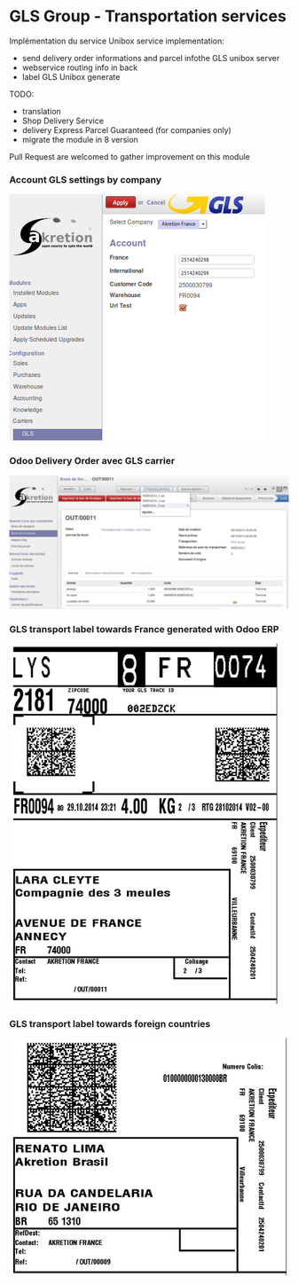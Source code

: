 
GLS Group - Transportation services
=====================================

Implémentation du service Unibox service implementation:
- send delivery order informations and parcel infothe GLS unibox server
- webservice routing info in back
- label GLS Unibox generate


TODO:
- translation
- Shop Delivery Service
- delivery Express Parcel Guaranteed (for companies only)
- migrate the module in 8 version

Pull Request are welcomed to gather improvement on this module

### Account GLS settings by company
![Account GLS settings by company Odoo ERP](/delivery_carrier_label_gls/static/description/gls1.png)


### Odoo Delivery Order avec GLS carrier
![Odoo Delivery Order avec GLS carrier with Odoo ERP](/delivery_carrier_label_gls/static/description/gls2.png)


### GLS transport label towards France generated with Odoo ERP
![GLS transport label towards France generated with Odoo ERP](/delivery_carrier_label_gls/static/description/gls3.png)


### GLS transport label towards foreign countries
![GLS transport label towards foreign countries](/delivery_carrier_label_gls/static/description/gls4.png )

